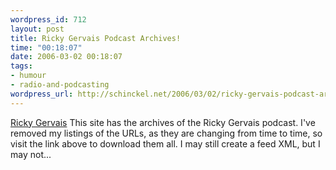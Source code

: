 ```yaml
--- 
wordpress_id: 712
layout: post
title: Ricky Gervais Podcast Archives!
time: "00:18:07"
date: 2006-03-02 00:18:07
tags: 
- humour
- radio-and-podcasting
wordpress_url: http://schinckel.net/2006/03/02/ricky-gervais-podcast-archives/
---
```

[Ricky Gervais][1] This site has the archives of the Ricky Gervais podcast. I've removed my listings of the URLs, as they are changing from time to time, so visit the link above to download them all. I may still create a feed XML, but I may not... 

   [1]: http://www.kingricky.co.uk/

